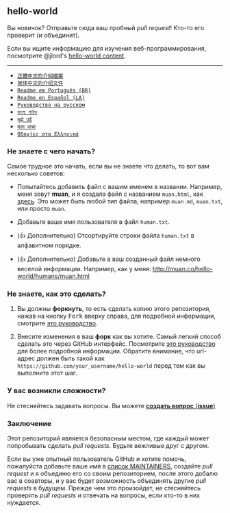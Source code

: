 ## hello-world

Вы новичок? Отправьте сюда ваш пробный *pull request*! Кто-то его проверит (и объединит).

Если вы ищите информацию для изучения веб-программирования, посмотрите @jlord's [hello-world content](https://github.com/jlord/hello-world/blob/master/code-life.md).

---

- [`正體中文的介紹檔案`](README-zhtw.md)
- [`简体中文的介绍文件`](README-zhcn.md)
- [`Readme em Português (BR)`](README-ptBR.md)
- [`Readme en Español (LA)`](README-spLA.md)
- [`Руководство на русском`](README-ru.md)
- [`বাংলা গাইড`](README-bn.md)
- [`मुझे पढें`](README-hindi.md)
- [`मला वाचा`](README-mar.md)
- [`Οδηγίες στα Ελληνικά`](README-el.md)


### Не знаете с чего начать?

Самое трудное это начать, если вы не знаете что делать, то вот вам несколько советов:

- Попытайтесь добавить файл с вашим именем в названии. Например, меня зовут **muan**, и я создала файл с названием `muan.html`, как [здесь](https://github.com/muan/hello-world/commit/a25ce6ab6d71fa3e7311e90538eee3f797b29aec). Это может быть любой тип файла, например `muan.md`, `muan.txt`, или просто `muan`.

- Добавьте ваше имя пользователя в файл `human.txt`.

- (:+1: Дополнительно) Отсортируйте строки файла `human.txt` в алфавитном порядке.

- (:+1: Дополнительно) Добавьте в ваш созданный файл немного веселой информации. Например, как у меня: http://muan.co/hello-world/humans/muan.html

### Не знаете, как это сделать?

1. Вы должны **форкнуть**, то есть сделать копию этого репозитория, нажав на кнопку <kbd>Fork</kbd> вверху справа, для подробной информации, смотрите [это руководство](https://help.github.com/articles/fork-a-repo/#fork-an-example-repository).

2. Внесите изменения в ваш **форк** как вы хотите. Самый легкий способ сделать это через GitHub интерфейс. Посмотрите [это руководство](https://guides.github.com/activities/hello-world/#branch) для более подробной информации. Обратите внимание, что url-адрес должен быть такой как `https://github.com/your_username/hello-world` перед тем как вы выполните этот шаг.

### У вас возникли сложности?

Не стесняйтесь задавать вопросы. Вы можете [**создать вопрос** (**issue**)](https://github.com/muan/hello-world/issues/new)

### Заключение

Этот репозиторий является безопасным местом, где каждый может попробывать сделать *pull requests*. Будьте вежливые друг с другом.

Если вы уже опытный пользователь GitHub и хотите помочь, пожалуйста добавьте ваше имя в [список MAINTAINERS](MAINTAINERS.md), создайте *pull request* и я объединю его со своим репозиторием, после этого добалю вас в соавторы, и у вас будет возможность объединять другие *pull requests* в будущем. Прежде чем это произойдет, не стесняйтесь проверять *pull requests* и отвечать на вопросы, если кто-то в них нуждается.

